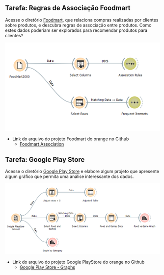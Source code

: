 ## Tarefa: Regras de Associação Foodmart

Acesse o diretório [Foodmart](https://github.com/santanche/component2learn/tree/master/labs/01-data-flow/orange/foodmart), que relaciona compras realizadas por clientes sobre produtos, e descubra regras de associação entre produtos. Como estes
dados poderiam ser explorados para recomendar produtos para clientes?

![FoodMart](images/foodmart_associations.png)

* Link do arquivo do projeto Foodmart do orange no Github
  * [Foodmart Association](https://github.com/ronagalvao/Laboratorios/tree/master/Lab01/orange/)

## Tarefa: Google Play Store

Acesse o diretório [Google Play Store](https://github.com/santanche/component2learn/tree/master/labs/01-data-flow/orange/google-playstore) e elabore algum projeto que apresente algum gráfico que permita uma análise interessante dos dados.

![Google](images/google-playstore-preparation.png)


* Link do arquivo do projeto Google PlayStore do orange no Github
  * [Google Play Store - Graphs](https://github.com/ronagalvao/Laboratorios/tree/master/Lab01/orange/)
